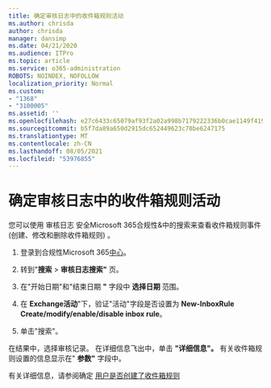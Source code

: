 ```yaml
---
title: 确定审核日志中的收件箱规则活动
ms.author: chrisda
author: chrisda
manager: dansimp
ms.date: 04/21/2020
ms.audience: ITPro
ms.topic: article
ms.service: o365-administration
ROBOTS: NOINDEX, NOFOLLOW
localization_priority: Normal
ms.custom:
- "1368"
- "3100005"
ms.assetid: ''
ms.openlocfilehash: e27c6433c65079af93f2a02a998b7179222336b0cae1149f4196f6fb6558ddac
ms.sourcegitcommit: b5f7da89a650d2915dc652449623c78be6247175
ms.translationtype: MT
ms.contentlocale: zh-CN
ms.lasthandoff: 08/05/2021
ms.locfileid: "53976855"
---
```

# <a name="identify-inbox-rule-activity-in-audit-logs"></a>确定审核日志中的收件箱规则活动

您可以使用 审核日志 安全Microsoft 365合规性&中的搜索来查看收件箱规则事件 (创建、修改和删除收件箱规则) 。

1. 登录到合规性Microsoft 365[中心](https://protection.office.com/)。

2. 转到"**搜索**  >  **审核日志搜索"** 页。

3. 在"开始日期"和"结束日期 **"** 字段中 **选择日期** 范围。

4. 在 **Exchange活动**"下，验证"活动"字段是否设置为 **New-InboxRule Create/modify/enable/disable inbox rule**。

5. 单击"搜索"。

在结果中，选择审核记录。 在详细信息飞出中，单击 **"详细信息"。** 有关收件箱规则设置的信息显示在" **参数"** 字段中。

有关详细信息，请参阅确定 [用户是否创建了收件箱规则](/office365/securitycompliance/auditing-troubleshooting-scenarios#determining-if-a-user-created-an-inbox-rule)
